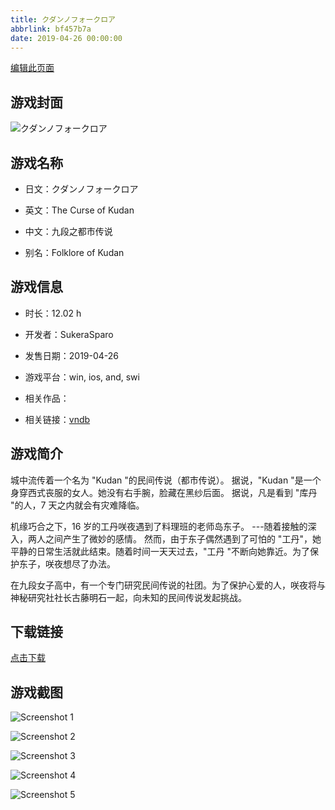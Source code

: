 ```yaml
---
title: クダンノフォークロア
abbrlink: bf457b7a
date: 2019-04-26 00:00:00
---
```

[编辑此页面](https://github.com/ACG-3/ADV3-source/blob/main/source/_posts/games/%E3%82%AF%E3%83%80%E3%83%B3%E3%83%8E%E3%83%95%E3%82%A9%E3%83%BC%E3%82%AF%E3%83%AD%E3%82%A2.md)

## 游戏封面

![クダンノフォークロア](https%3A//pan.timero.xyz/onedrive/img_lib_001/%E3%82%AF%E3%83%80%E3%83%B3%E3%83%8E%E3%83%95%E3%82%A9%E3%83%BC%E3%82%AF%E3%83%AD%E3%82%A2_cover.avif)


## 游戏名称

- 日文：クダンノフォークロア
- 英文：The Curse of Kudan
- 中文：九段之都市传说

- 别名：Folklore of Kudan


## 游戏信息

- 时长：12.02 h
- 开发者：SukeraSparo
- 发售日期：2019-04-26
- 游戏平台：win, ios, and, swi
- 相关作品：

- 相关链接：[vndb](https://vndb.org/v24779)


## 游戏简介

城中流传着一个名为 "Kudan "的民间传说（都市传说）。
据说，"Kudan "是一个身穿西式丧服的女人。她没有右手腕，脸藏在黑纱后面。
据说，凡是看到 "库丹 "的人，7 天之内就会有灾难降临。

机缘巧合之下，16 岁的工丹咲夜遇到了料理班的老师岛东子。
---随着接触的深入，两人之间产生了微妙的感情。
然而，由于东子偶然遇到了可怕的 "工丹"，她平静的日常生活就此结束。随着时间一天天过去，"工丹 "不断向她靠近。为了保护东子，咲夜想尽了办法。

在九段女子高中，有一个专门研究民间传说的社团。为了保护心爱的人，咲夜将与神秘研究社社长古藤明石一起，向未知的民间传说发起挑战。


## 下载链接

[点击下载](https://pan.timero.xyz/onedrive/adv_lib_001/%E3%82%AF%E3%83%80%E3%83%B3%E3%83%8E%E3%83%95%E3%82%A9%E3%83%BC%E3%82%AF%E3%83%AD%E3%82%A2)


## 游戏截图


![Screenshot 1](https%3A//pan.timero.xyz/onedrive/img_lib_001/%E3%82%AF%E3%83%80%E3%83%B3%E3%83%8E%E3%83%95%E3%82%A9%E3%83%BC%E3%82%AF%E3%83%AD%E3%82%A2_Screenshot_1.avif)

![Screenshot 2](https%3A//pan.timero.xyz/onedrive/img_lib_001/%E3%82%AF%E3%83%80%E3%83%B3%E3%83%8E%E3%83%95%E3%82%A9%E3%83%BC%E3%82%AF%E3%83%AD%E3%82%A2_Screenshot_2.avif)

![Screenshot 3](https%3A//pan.timero.xyz/onedrive/img_lib_001/%E3%82%AF%E3%83%80%E3%83%B3%E3%83%8E%E3%83%95%E3%82%A9%E3%83%BC%E3%82%AF%E3%83%AD%E3%82%A2_Screenshot_3.avif)

![Screenshot 4](https%3A//pan.timero.xyz/onedrive/img_lib_001/%E3%82%AF%E3%83%80%E3%83%B3%E3%83%8E%E3%83%95%E3%82%A9%E3%83%BC%E3%82%AF%E3%83%AD%E3%82%A2_Screenshot_4.avif)

![Screenshot 5](https%3A//pan.timero.xyz/onedrive/img_lib_001/%E3%82%AF%E3%83%80%E3%83%B3%E3%83%8E%E3%83%95%E3%82%A9%E3%83%BC%E3%82%AF%E3%83%AD%E3%82%A2_Screenshot_5.avif)

